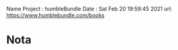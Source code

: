 Name Project : humbleBundle
Date : Sat Feb 20 19:59:45 2021
url: https://www.humblebundle.com/books
# Nota
<script id="landingPage-json-data" type="application/json">
Tue 02 Mar 2021 09:06:48 PM -05
json extraido
